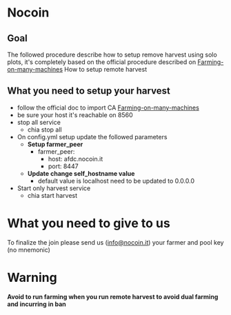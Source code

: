 # Nocoin
## Goal
The followed procedure describe how to setup remove harvest using solo plots,
it's completely based on the official procedure described on [Farming-on-many-machines](https://github.com/Chia-Network/chia-blockchain/wiki/Farming-on-many-machines)
How to setup remote harvest


## What you need to setup your harvest


- follow the official doc to import CA [Farming-on-many-machines](https://github.com/Chia-Network/chia-blockchain/wiki/Farming-on-many-machines)
- be sure your host it's reachable on 8560 
- stop all service 
  - chia stop all
- On config.yml setup update the followed parameters
  - <b>Setup farmer_peer</b>
    - farmer_peer:
      - host: afdc.nocoin.it
      - port: 8447
  - <b>Update change self_hostname value</b>
    -  default value is  localhost need to be updated to 0.0.0.0 
 - Start only harvest service
   - chia start harvest

# What you need to give to us
To finalize the join please send us (info@nocoin.it) your farmer and pool key (no mnemonic)

# Warning
<b>Avoid to run farming  when you run remote harvest to avoid dual farming
and incurring in ban</b>
